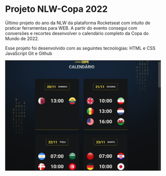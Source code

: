 # Projeto NLW-Copa 2022
Último projeto do ano da NLW da plataforma Rocketseat com intuito de praticar ferramentas para WEB. A partir do evento consegui com conversões e recortes desenvolver o calendário completo da Copa do Mundo de 2022. 

Esse projeto foi desenvolvido com as seguintes tecnologias:
HTML e CSS
JavaScript
Git e Github

<img src = "https://github.com/hagatasimiao/NLWcopa-desktop-Explorer/blob/main/imgProject/amostraProjeto.png" />

